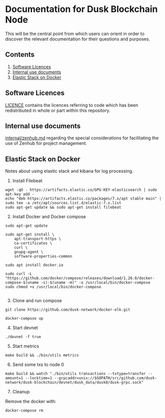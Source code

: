 # Documentation for Dusk Blockchain Node

This will be the central point from which users can orient in order to discover
the relevant documentation for their questions and purposes.

<!-- ToC start -->

## Contents

1. [Software Licences](#software-licences)
1. [Internal use documents](#internal-use-documents)
1. [Elastic Stack on Docker](#elastic-stack-on-docker)

<!-- ToC end -->

## Software Licences

[LICENCE](./LICENCE) contains the licences referring to code which has been
redistributed in whole or part within this repository.

## Internal use documents

[internal/zenhub.md](./internal/zenhub.md) regarding the special considerations
for facilitating the use of Zenhub for project management.

## Elastic Stack on Docker

Notes about using elastic stack and kibana for log processing.

1. Install Filebeat

```
wget -qO - https://artifacts.elastic.co/GPG-KEY-elasticsearch | sudo apt-key add -
echo "deb https://artifacts.elastic.co/packages/7.x/apt stable main" | sudo tee -a /etc/apt/sources.list.d/elastic-7.x.list
sudo apt-get update && sudo apt-get install filebeat
```

2. Install Docker and Docker compose

```
sudo apt-get update

sudo apt-get install \
    apt-transport-https \
    ca-certificates \
    curl \
    gnupg-agent \
    software-properties-common

sudo apt install docker.io

sudo curl -L "https://github.com/docker/compose/releases/download/1.26.0/docker-compose-$(uname -s)-$(uname -m)" -o /usr/local/bin/docker-compose
sudo chmod +x /usr/local/bin/docker-compose


```

3. Clone and run compose

```
git clone https://github.com/dusk-network/docker-elk.git

docker-compose up
```

4. Start devnet

```
./devnet -f true
```

5. Start metrics

```
make build && ./bin/utils metrics
```

6. Send some txs to node 0

```
make build && watch "./bin/utils transactions --txtype=transfer --amount=1 --locktime=1 --grpcaddr=unix://$GOPATH/src/github.com/dusk-network/dusk-blockchain/devnet/dusk_data/dusk0/dusk-grpc.sock"
```

7. Cleanup

Remove the docker with:

```
docker-compose rm
```
